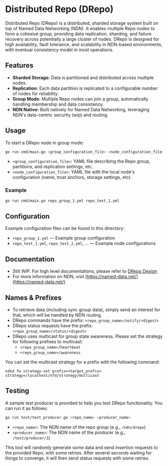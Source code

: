 # Distributed Repo (DRepo)

Distributed Repo (DRepo) is a distributed, sharded storage system built on top of Named Data Networking (NDN). It enables multiple Repo nodes to form a cohesive group, providing data replication, sharding, and failure recovery across potentially a large cluster of nodes. DRepo is designed for high availability, fault tolerance, and scalability in NDN-based environments, with eventual consistency model in most operations.

## Features
- **Sharded Storage:** Data is partitioned and distributed across multiple nodes.
- **Replication:** Each data partition is replicated to a configurable number of nodes for reliability.
- **Group Mode:** Multiple Repo nodes can join a group, automatically handling membership and data consistency.
- **NDN Native:** Built natively for Named Data Networking, leveraging NDN's data-centric security (wip) and routing.

## Usage
To start a DRepo node in group mode:

```sh
go run cmd/main.go <group_configuration_file> <node_configuration_file>
```

- `<group_configuration_file>`: YAML file describing the Repo group, partitions, and replication settings, etc.
- `<node_configuration_file>`: YAML file with the local node's configuration (name, trust anchors, storage settings, etc).

### Example

```sh
go run cmd/main.go repo_group_1.yml repo_test_1.yml
```

## Configuration
Example configuration files can be found in this directory:
- `repo_group_1.yml` — Example group configuration
- `repo_test_1.yml`, `repo_test_2.yml`, ... — Example node configurations

## Documentation
- Still WIP. For high level documentations, please refer to [DRepo Design](https://docs.google.com/presentation/d/1pjTrxT7Wynu8PIHxLnWZd_WhBoFOgwR42hFqjYKADxc/edit?usp=sharing)
- For more information on NDN, visit [https://named-data.net/](https://named-data.net/)

## Names & Prefixes
- To retrieve data (including sync group data), simply send an interest for that, which will be handled by NDN routing.
- DRepo commands have the prefix: `<repo_group_name>/notify/<digest>`
- DRepo status requests have the prefix: `<repo_group_name>/status/<digest>`
- DRepo uses multicast for group state awareness. Please set the strategy for following prefixes to multicast:
    - `<repo_group_name>/heartbeat`
    - `<repo_group_name>/awareness`

You can set the multicast strategy for a prefix with the following command:

    ndnd fw strategy-set prefix=<target_prefix> strategy=/localhost/nfd/strategy/multicast

## Testing

A sample test producer is provided to help you test DRepo functionality. You can run it as follows:

```sh
go run test/test_producer.go <repo_name> <producer_name>
```

- `<repo_name>`: The NDN name of the repo group (e.g., `/ndn/drepo`)
- `<producer_name>`: The NDN name of the producer (e.g., `/test/producer/1`)

This tool will randomly generate some data and send insertion requests to the provided Repo, with some retries. After several seconds waiting for things to converge, it will then send status requests with some retries.